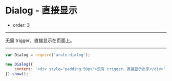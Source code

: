 # Dialog - 直接显示

- order: 3

---

无需 trigger，直接显示在页面上。

<link href="../src/dialog.css" rel="stylesheet">
<style>
.fn-hide {display:none;}
</style>

---

````javascript
var Dialog = require('arale-dialog');

new Dialog({
    content: '<div style="padding:50px">没有 trigger，直接显示出来</div>'
}).show();
````
